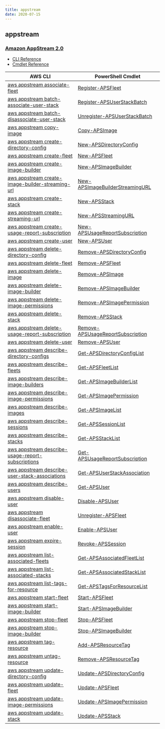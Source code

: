 ```yaml
---
title: appstream
date: 2020-07-15
---
```


## appstream

### [Amazon AppStream 2.0](https://aws.amazon.com/appstream2/)

* [CLI Reference](https://docs.aws.amazon.com/cli/latest/reference/appstream/index.html)
* [Cmdlet Reference](https://docs.aws.amazon.com/powershell/latest/reference/items/AWS_AppStream_cmdlets.html)

|AWS CLI|PowerShell Cmdlet|
|----|----|
|[aws appstream associate-fleet](https://docs.aws.amazon.com/cli/latest/reference/appstream/associate-fleet.html)|[Register-APSFleet](https://docs.aws.amazon.com/powershell/latest/reference/items/Register-APSFleet.html)|
|[aws appstream batch-associate-user-stack](https://docs.aws.amazon.com/cli/latest/reference/appstream/batch-associate-user-stack.html)|[Register-APSUserStackBatch](https://docs.aws.amazon.com/powershell/latest/reference/items/Register-APSUserStackBatch.html)|
|[aws appstream batch-disassociate-user-stack](https://docs.aws.amazon.com/cli/latest/reference/appstream/batch-disassociate-user-stack.html)|[Unregister-APSUserStackBatch](https://docs.aws.amazon.com/powershell/latest/reference/items/Unregister-APSUserStackBatch.html)|
|[aws appstream copy-image](https://docs.aws.amazon.com/cli/latest/reference/appstream/copy-image.html)|[Copy-APSImage](https://docs.aws.amazon.com/powershell/latest/reference/items/Copy-APSImage.html)|
|[aws appstream create-directory-config](https://docs.aws.amazon.com/cli/latest/reference/appstream/create-directory-config.html)|[New-APSDirectoryConfig](https://docs.aws.amazon.com/powershell/latest/reference/items/New-APSDirectoryConfig.html)|
|[aws appstream create-fleet](https://docs.aws.amazon.com/cli/latest/reference/appstream/create-fleet.html)|[New-APSFleet](https://docs.aws.amazon.com/powershell/latest/reference/items/New-APSFleet.html)|
|[aws appstream create-image-builder](https://docs.aws.amazon.com/cli/latest/reference/appstream/create-image-builder.html)|[New-APSImageBuilder](https://docs.aws.amazon.com/powershell/latest/reference/items/New-APSImageBuilder.html)|
|[aws appstream create-image-builder-streaming-url](https://docs.aws.amazon.com/cli/latest/reference/appstream/create-image-builder-streaming-url.html)|[New-APSImageBuilderStreamingURL](https://docs.aws.amazon.com/powershell/latest/reference/items/New-APSImageBuilderStreamingURL.html)|
|[aws appstream create-stack](https://docs.aws.amazon.com/cli/latest/reference/appstream/create-stack.html)|[New-APSStack](https://docs.aws.amazon.com/powershell/latest/reference/items/New-APSStack.html)|
|[aws appstream create-streaming-url](https://docs.aws.amazon.com/cli/latest/reference/appstream/create-streaming-url.html)|[New-APSStreamingURL](https://docs.aws.amazon.com/powershell/latest/reference/items/New-APSStreamingURL.html)|
|[aws appstream create-usage-report-subscription](https://docs.aws.amazon.com/cli/latest/reference/appstream/create-usage-report-subscription.html)|[New-APSUsageReportSubscription](https://docs.aws.amazon.com/powershell/latest/reference/items/New-APSUsageReportSubscription.html)|
|[aws appstream create-user](https://docs.aws.amazon.com/cli/latest/reference/appstream/create-user.html)|[New-APSUser](https://docs.aws.amazon.com/powershell/latest/reference/items/New-APSUser.html)|
|[aws appstream delete-directory-config](https://docs.aws.amazon.com/cli/latest/reference/appstream/delete-directory-config.html)|[Remove-APSDirectoryConfig](https://docs.aws.amazon.com/powershell/latest/reference/items/Remove-APSDirectoryConfig.html)|
|[aws appstream delete-fleet](https://docs.aws.amazon.com/cli/latest/reference/appstream/delete-fleet.html)|[Remove-APSFleet](https://docs.aws.amazon.com/powershell/latest/reference/items/Remove-APSFleet.html)|
|[aws appstream delete-image](https://docs.aws.amazon.com/cli/latest/reference/appstream/delete-image.html)|[Remove-APSImage](https://docs.aws.amazon.com/powershell/latest/reference/items/Remove-APSImage.html)|
|[aws appstream delete-image-builder](https://docs.aws.amazon.com/cli/latest/reference/appstream/delete-image-builder.html)|[Remove-APSImageBuilder](https://docs.aws.amazon.com/powershell/latest/reference/items/Remove-APSImageBuilder.html)|
|[aws appstream delete-image-permissions](https://docs.aws.amazon.com/cli/latest/reference/appstream/delete-image-permissions.html)|[Remove-APSImagePermission](https://docs.aws.amazon.com/powershell/latest/reference/items/Remove-APSImagePermission.html)|
|[aws appstream delete-stack](https://docs.aws.amazon.com/cli/latest/reference/appstream/delete-stack.html)|[Remove-APSStack](https://docs.aws.amazon.com/powershell/latest/reference/items/Remove-APSStack.html)|
|[aws appstream delete-usage-report-subscription](https://docs.aws.amazon.com/cli/latest/reference/appstream/delete-usage-report-subscription.html)|[Remove-APSUsageReportSubscription](https://docs.aws.amazon.com/powershell/latest/reference/items/Remove-APSUsageReportSubscription.html)|
|[aws appstream delete-user](https://docs.aws.amazon.com/cli/latest/reference/appstream/delete-user.html)|[Remove-APSUser](https://docs.aws.amazon.com/powershell/latest/reference/items/Remove-APSUser.html)|
|[aws appstream describe-directory-configs](https://docs.aws.amazon.com/cli/latest/reference/appstream/describe-directory-configs.html)|[Get-APSDirectoryConfigList](https://docs.aws.amazon.com/powershell/latest/reference/items/Get-APSDirectoryConfigList.html)|
|[aws appstream describe-fleets](https://docs.aws.amazon.com/cli/latest/reference/appstream/describe-fleets.html)|[Get-APSFleetList](https://docs.aws.amazon.com/powershell/latest/reference/items/Get-APSFleetList.html)|
|[aws appstream describe-image-builders](https://docs.aws.amazon.com/cli/latest/reference/appstream/describe-image-builders.html)|[Get-APSImageBuilderList](https://docs.aws.amazon.com/powershell/latest/reference/items/Get-APSImageBuilderList.html)|
|[aws appstream describe-image-permissions](https://docs.aws.amazon.com/cli/latest/reference/appstream/describe-image-permissions.html)|[Get-APSImagePermission](https://docs.aws.amazon.com/powershell/latest/reference/items/Get-APSImagePermission.html)|
|[aws appstream describe-images](https://docs.aws.amazon.com/cli/latest/reference/appstream/describe-images.html)|[Get-APSImageList](https://docs.aws.amazon.com/powershell/latest/reference/items/Get-APSImageList.html)|
|[aws appstream describe-sessions](https://docs.aws.amazon.com/cli/latest/reference/appstream/describe-sessions.html)|[Get-APSSessionList](https://docs.aws.amazon.com/powershell/latest/reference/items/Get-APSSessionList.html)|
|[aws appstream describe-stacks](https://docs.aws.amazon.com/cli/latest/reference/appstream/describe-stacks.html)|[Get-APSStackList](https://docs.aws.amazon.com/powershell/latest/reference/items/Get-APSStackList.html)|
|[aws appstream describe-usage-report-subscriptions](https://docs.aws.amazon.com/cli/latest/reference/appstream/describe-usage-report-subscriptions.html)|[Get-APSUsageReportSubscription](https://docs.aws.amazon.com/powershell/latest/reference/items/Get-APSUsageReportSubscription.html)|
|[aws appstream describe-user-stack-associations](https://docs.aws.amazon.com/cli/latest/reference/appstream/describe-user-stack-associations.html)|[Get-APSUserStackAssociation](https://docs.aws.amazon.com/powershell/latest/reference/items/Get-APSUserStackAssociation.html)|
|[aws appstream describe-users](https://docs.aws.amazon.com/cli/latest/reference/appstream/describe-users.html)|[Get-APSUser](https://docs.aws.amazon.com/powershell/latest/reference/items/Get-APSUser.html)|
|[aws appstream disable-user](https://docs.aws.amazon.com/cli/latest/reference/appstream/disable-user.html)|[Disable-APSUser](https://docs.aws.amazon.com/powershell/latest/reference/items/Disable-APSUser.html)|
|[aws appstream disassociate-fleet](https://docs.aws.amazon.com/cli/latest/reference/appstream/disassociate-fleet.html)|[Unregister-APSFleet](https://docs.aws.amazon.com/powershell/latest/reference/items/Unregister-APSFleet.html)|
|[aws appstream enable-user](https://docs.aws.amazon.com/cli/latest/reference/appstream/enable-user.html)|[Enable-APSUser](https://docs.aws.amazon.com/powershell/latest/reference/items/Enable-APSUser.html)|
|[aws appstream expire-session](https://docs.aws.amazon.com/cli/latest/reference/appstream/expire-session.html)|[Revoke-APSSession](https://docs.aws.amazon.com/powershell/latest/reference/items/Revoke-APSSession.html)|
|[aws appstream list-associated-fleets](https://docs.aws.amazon.com/cli/latest/reference/appstream/list-associated-fleets.html)|[Get-APSAssociatedFleetList](https://docs.aws.amazon.com/powershell/latest/reference/items/Get-APSAssociatedFleetList.html)|
|[aws appstream list-associated-stacks](https://docs.aws.amazon.com/cli/latest/reference/appstream/list-associated-stacks.html)|[Get-APSAssociatedStackList](https://docs.aws.amazon.com/powershell/latest/reference/items/Get-APSAssociatedStackList.html)|
|[aws appstream list-tags-for-resource](https://docs.aws.amazon.com/cli/latest/reference/appstream/list-tags-for-resource.html)|[Get-APSTagsForResourceList](https://docs.aws.amazon.com/powershell/latest/reference/items/Get-APSTagsForResourceList.html)|
|[aws appstream start-fleet](https://docs.aws.amazon.com/cli/latest/reference/appstream/start-fleet.html)|[Start-APSFleet](https://docs.aws.amazon.com/powershell/latest/reference/items/Start-APSFleet.html)|
|[aws appstream start-image-builder](https://docs.aws.amazon.com/cli/latest/reference/appstream/start-image-builder.html)|[Start-APSImageBuilder](https://docs.aws.amazon.com/powershell/latest/reference/items/Start-APSImageBuilder.html)|
|[aws appstream stop-fleet](https://docs.aws.amazon.com/cli/latest/reference/appstream/stop-fleet.html)|[Stop-APSFleet](https://docs.aws.amazon.com/powershell/latest/reference/items/Stop-APSFleet.html)|
|[aws appstream stop-image-builder](https://docs.aws.amazon.com/cli/latest/reference/appstream/stop-image-builder.html)|[Stop-APSImageBuilder](https://docs.aws.amazon.com/powershell/latest/reference/items/Stop-APSImageBuilder.html)|
|[aws appstream tag-resource](https://docs.aws.amazon.com/cli/latest/reference/appstream/tag-resource.html)|[Add-APSResourceTag](https://docs.aws.amazon.com/powershell/latest/reference/items/Add-APSResourceTag.html)|
|[aws appstream untag-resource](https://docs.aws.amazon.com/cli/latest/reference/appstream/untag-resource.html)|[Remove-APSResourceTag](https://docs.aws.amazon.com/powershell/latest/reference/items/Remove-APSResourceTag.html)|
|[aws appstream update-directory-config](https://docs.aws.amazon.com/cli/latest/reference/appstream/update-directory-config.html)|[Update-APSDirectoryConfig](https://docs.aws.amazon.com/powershell/latest/reference/items/Update-APSDirectoryConfig.html)|
|[aws appstream update-fleet](https://docs.aws.amazon.com/cli/latest/reference/appstream/update-fleet.html)|[Update-APSFleet](https://docs.aws.amazon.com/powershell/latest/reference/items/Update-APSFleet.html)|
|[aws appstream update-image-permissions](https://docs.aws.amazon.com/cli/latest/reference/appstream/update-image-permissions.html)|[Update-APSImagePermission](https://docs.aws.amazon.com/powershell/latest/reference/items/Update-APSImagePermission.html)|
|[aws appstream update-stack](https://docs.aws.amazon.com/cli/latest/reference/appstream/update-stack.html)|[Update-APSStack](https://docs.aws.amazon.com/powershell/latest/reference/items/Update-APSStack.html)|

